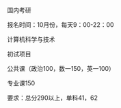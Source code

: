 国内考研

报名时间：10月份，每天9：00-22：00

计算机科学与技术

初试项目

公共课（政治100，数一150，英一100）

专业课150

要求：总分290以上，单科41，62



